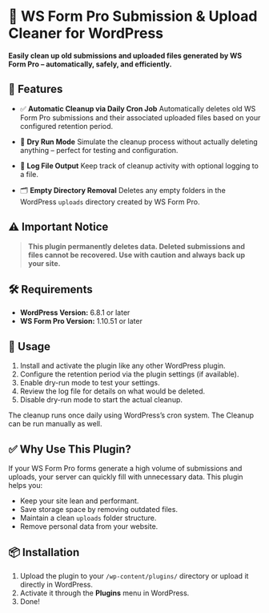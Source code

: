 # 🧹 WS Form Pro Submission & Upload Cleaner for WordPress

**Easily clean up old submissions and uploaded files generated by WS Form Pro – automatically, safely, and efficiently.**

## 🚀 Features

* ✅ **Automatic Cleanup via Daily Cron Job**
  Automatically deletes old WS Form Pro submissions and their associated uploaded files based on your configured retention period.

* 🧪 **Dry Run Mode**
  Simulate the cleanup process without actually deleting anything – perfect for testing and configuration.

* 📄 **Log File Output**
  Keep track of cleanup activity with optional logging to a file.

* 🗂️ **Empty Directory Removal**
  Deletes any empty folders in the WordPress `uploads` directory created by WS Form Pro.

## ⚠️ Important Notice

> **This plugin permanently deletes data. Deleted submissions and files cannot be recovered. Use with caution and always back up your site.**

## 🛠️ Requirements

* **WordPress Version:** 6.8.1 or later
* **WS Form Pro Version:** 1.10.51 or later

## 🧰 Usage

1. Install and activate the plugin like any other WordPress plugin.
2. Configure the retention period via the plugin settings (if available).
3. Enable dry-run mode to test your settings.
4. Review the log file for details on what would be deleted.
5. Disable dry-run mode to start the actual cleanup.

The cleanup runs once daily using WordPress’s cron system. The Cleanup can be run manually as well.

## ✅ Why Use This Plugin?

If your WS Form Pro forms generate a high volume of submissions and uploads, your server can quickly fill with unnecessary data. This plugin helps you:

* Keep your site lean and performant.
* Save storage space by removing outdated files.
* Maintain a clean `uploads` folder structure.
* Remove personal data from your website.

## 📦 Installation

1. Upload the plugin to your `/wp-content/plugins/` directory or upload it directly in WordPress.
2. Activate it through the **Plugins** menu in WordPress.
3. Done!